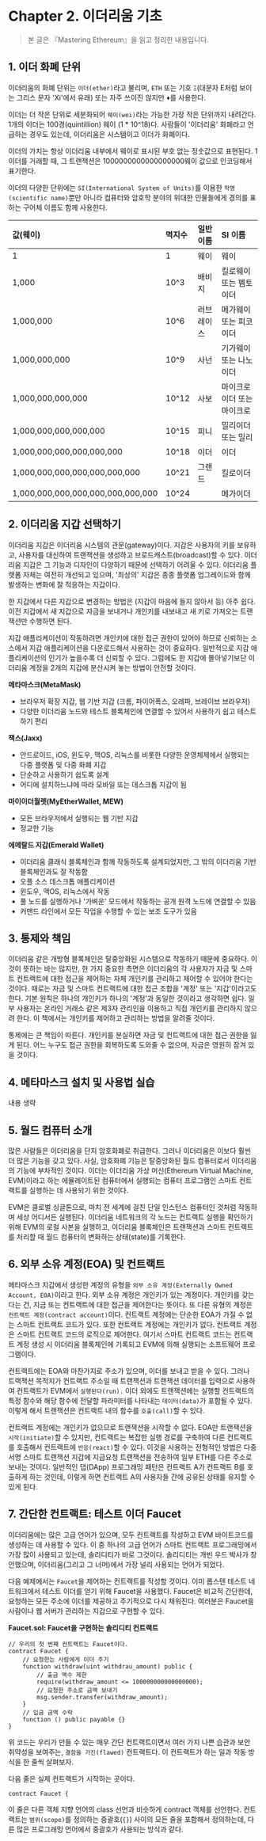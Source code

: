 # **Chapter 2. 이더리움 기초**
> 본 글은 『Mastering Ethereum』을 읽고 정리한 내용입니다.

## **1. 이더 화폐 단위**

이더리움의 화폐 단위는 `이더(ether)`라고 불리며, `ETH` 또는 기호 `Ξ`(대문자 E처럼 보이는 그리스 문자 'Xi'에서 유래) 또는 자주 쓰이진 않지만 
`♦`를 사용한다.

이더는 더 작은 단위로 세분화되어 `웨이(wei)`라는 가능한 가장 작은 단위까지 내려간다. 1개의 이더는 100경(quintillion) 웨이 (1 * 10^18)다. 사람들이 '이더리움' 화폐라고 언급하는 경우도 있는데, 이더리움은 시스템이고 이더가 화폐이다.

이더의 가치는 항상 이더리움 내부에서 웨이로 표시된 부호 없는 정숫값으로 표현된다. 1이더를 거래할 때, 그 트랜잭션은 1000000000000000000웨이 값으로 인코딩해서 표기한다.

이더의 다양한 단위에는 `SI(International System of Units)`를 이용한 `학명(scientific name)`뿐만 아니라 컴퓨터와 암호학 분야의 위대한 인물들에게 경의를 표하는 구어체 이름도 함께 사용한다.

|값(웨이)|멱지수|일반 이름|SI 이름|
|:--|:--|:--|:--|
|1|1|웨이|웨이|
|1,000|10^3|배비지|킬로웨이 또는 펨토이더|
|1,000,000|10^6|러브레이스|메가웨이 또는 피코이더|
|1,000,000,000|10^9|사넌|기가웨이 또는 나노이더|
|1,000,000,000,000|10^12|사보|마이크로이더 또는 마이크로|
|1,000,000,000,000,000|10^15|피니|밀리이더 또는 밀리|
|1,000,000,000,000,000,000|10^18|이더|이더|
|1,000,000,000,000,000,000,000|10^21|그랜드|킬로이더|
|1,000,000,000,000,000,000,000,000|10^24||메가이더|

## **2. 이더리움 지갑 선택하기**

이더리움 지갑은 이더리움 시스템의 관문(gateway)이다. 지갑은 사용자의 키를 보유하고, 사용자를 대신하여 트랜잭션을 생성하고 브로드캐스트(broadcast)할 수 있다. 이더리움 지갑은 그 기능과 디자인이 다양하기 때문에 선택하기 어려울 수 있다. 이더리움 플랫폼 자체는 여전히 개선되고 있으며, '최상의' 지갑은 종종 플랫폼 업그레이드와 함께 발생하는 변화에 잘 적응하는 지갑이다.

한 지갑에서 다른 지갑으로 변경하는 방법은 (지갑이 마음에 들지 않아서 등) 아주 쉽다. 이전 지갑에서 새 지갑으로 자금을 보내거나 개인키를 내보내고 새 키로 가져오는 트랜잭션만 수행하면 된다.

지갑 애플리케이션이 작동하려면 개인키에 대한 접근 권한이 있어야 하므로 신뢰하는 소스에서 지갑 애플리케이션을 다운로드해서 사용하는 것이 중요하다. 일반적으로 지갑 애플리케이션의 인기가 높을수록 더 신뢰할 수 있다. 그럼에도 한 지갑에 몰아넣기보단 이더리움 계정을 2개의 지갑에 분산시켜 놓는 방법이 안전할 것이다.

**메타마스크(MetaMask)**
* 브라우저 확장 지갑, 웹 기반 지갑 (크롬, 파이어폭스, 오레파, 브레이브 브라우저)
* 다양한 이더리움 노드와 테스트 블록체인에 연결할 수 있어서 사용하기 쉽고 테스트하기 편리

**잭스(Jaxx)**
* 안드로이드, iOS, 윈도우, 맥OS, 리눅스를 비롯한 다양한 운영체제에서 실행되는 다중 플랫폼 및 다중 화폐 지갑
* 단순하고 사용하기 쉽도록 설계
* 어디에 설치하느냐에 따라 모바일 또는 데스크톱 지갑이 됨

**마이이더월렛(MyEtherWallet, MEW)**
* 모든 브라우저에서 실행되는 웹 기반 지갑
* 정교한 기능

**에메랄드 지갑(Emerald Wallet)**
* 이더리움 클래식 블록체인과 함께 작동하도록 설계되었지만, 그 밖의 이더리움 기반 블록체인과도 잘 작동함
* 오플 소스 데스크톱 애플리케이션
* 윈도우, 맥OS, 리눅스에서 작동
* 풀 노드를 실행하거나 '가벼운' 모드에서 작동하는 공개 원격 노드에 연결할 수 있음
* 커맨드 라인에서 모든 작업을 수행할 수 있는 보조 도구가 있음

## **3. 통제와 책임**

이더리움 같은 개방형 블록체인은 탈중앙화된 시스템으로 작동하기 때문에 중요하다. 이것이 뜻하는 바는 많지만, 한 가지 중요한 측면은 이더리움의 각 사용자가 자금 및 스마트 컨트랙트에 대한 접근을 제어하는 자체 개인키를 관리하고 제어할 수 있어야 한다는 것이다. 때로는 자금 및 스마트 컨트랙트에 대한 접근 조합을 '계정' 또는 '지갑'이라고도 한다. 기본 원칙은 하나의 개인키가 하나의 '계정'과 동일한 것이라고 생각하면 쉽다. 일부 사용자는 온라인 거래소 같은 제3자 관리인을 이용하고 직접 개인키를 관리하지 않으려 한다. 이 책에서는 개인키를 제어하고 관리하는 방법을 알려줄 것이다.

통제에는 큰 책임이 따른다. 개인키를 분실하면 자금 및 컨트랙트에 대한 접근 권한을 잃게 된다. 어느 누구도 접근 권한을 회복하도록 도와줄 수 없으며, 자금은 영원히 잠겨 있을 것이다.


## **4. 메타마스크 설치 및 사용법 실습**

내용 생략

## **5. 월드 컴퓨터 소개**

많은 사람들은 이더리움을 단지 암호화폐로 취급한다. 그러나 이더리움은 이보다 훨씬 더 많은 기능을 갖고 있다. 사실, 암호화폐 기능은 탈중앙화된 월드 컴퓨터로서 이더리움의 기능에 부차적인 것이다. 이더는 이더리움 가상 머신(Ethereum Virtual Machine, EVM)이라고 하는 에뮬레이트된 컴퓨터에서 실행되는 컴퓨터 프로그램인 스마트 컨트랙트를 실행하는 데 사용되기 위한 것이다.

EVM은 클로벌 싱글톤으로, 마치 전 세계에 걸친 단일 인스턴스 컴퓨터인 것처럼 작동하며 세상 어디서든 실행된다. 이더리움 네트워크의 각 노드는 컨트랙트 실행을 확인하기 위해 EVM의 로컬 사본을 실행하고, 이더리움 블록체인은 트랜잭션과 스마트 컨트랙트를 처리할 때 월드 컴퓨터의 변화하는 상태(state)를 기록한다.

## **6. 외부 소유 계정(EOA) 및 컨트랙트**

메타마스크 지갑에서 생성한 계정의 유형을 `외부 소유 계정(Externally Owned Account, EOA)`이라고 한다. 외부 소유 계정은 개인키가 있는 계정이다. 개인키를 갖는다는 건, 지금 또는 컨트랙트에 대한 접근을 제어한다는 뜻이다. 또 다른 유형의 계정은 `컨트랙트 계정(contract account)`이다. 컨트랙트 계정에는 단순한 EOA가 가질 수 없는 스마트 컨트랙트 코드가 있다. 또한 컨트랙트 계정에는 개인키가 없다. 컨트랙트 계정은 스마트 컨트랙트 코드의 로직으로 제어한다. 여기서 스마트 컨트랙트 코드는 컨트랙트 계정 생성 시 이더리움 블록체인에 기록되고 EVM에 의해 실행되는 소프트웨어 프로그램이다.

컨트랙트에는 EOA와 마찬가지로 주소가 있으며, 이더를 보내고 받을 수 있다. 그러나 트랙잭션 목적지가 컨트랙트 주소일 때 트랜잭션과 트랜잭션 데이터를 입력으로 사용하여 컨트랙트가 EVM에서 `실행된다(run).` 이더 외에도 트랜잭션에는 실행할 컨트랙트의 특정 함수와 해당 함수에 전달할 파라미터를 나타내는 `데이터(data)`가 포함될 수 있다. 이렇게 해서 트랜잭션은 컨트랙트 내의 함수를 `호출(call)`할 수 있다.

컨트랙트 계정에는 개인키가 없으므로 트랜잭션을 시작할 수 없다. EOA만 트랜잭션을 `시작(initiate)`할 수 있지만, 컨트랙트는 복잡한 실행 경로를 구축하여 다른 컨트랙트를 호출해서 컨트랙트에 `반응(react)`할 수 있다. 이것을 사용하는 전형적인 방법은 다중 서명 스마트 트랜잭션 지갑에 지급요청 트랜잭션을 전송하여 일부 ETH를 다른 주소로 보내는 것이다. 일반적인 댑(DApp) 프로그래밍 패턴은 컨트랙트 A가 컨트랙트 B를 호출하게 하는 것인데, 이렇게 하면 컨트랙트 A의 사용자들 간에 공유된 상태를 유지할 수 있게 된다.

## **7. 간단한 컨트랙트: 테스트 이더 Faucet**

이더리움에는 많은 고급 언어가 있으며, 모두 컨트랙트를 작성하고 EVM 바이트코드를 생성하는 데 사용할 수 있다. 이 중 하나의 고급 언어가 스마트 컨트랙트 프로그래밍에서 가장 많이 사용되고 있는데, 솔리디티가 바로 그것이다. 솔리디티는 개빈 우드 박사가 창안했으며, 이더리움(그리고 그 너머)에서 가장 널리 사용되는 언어가 되었다.

다음 예제에서는 `Faucet`을 제어하는 컨트랙트를 작성할 것이다. 이미 롭스텐 테스트 네트워크에서 테스트 이더를 얻기 위해 Faucet을 사용했다. Faucet은 비교적 간단한데, 요청하는 모든 주소에 이더를 제공하고 주기적으로 다시 채워진다. 여러분은 Faucet을 사람이나 웹 서버가 관리하는 지갑으로 구현할 수 있다.

**Faucet.sol: Faucet을 구현하는 솔리디티 컨트랙트**

```sol
// 우리의 첫 번째 컨트랙트는 Faucet이다.
contract Faucet {
    // 요청한는 사람에게 이더 주기
    function withdraw(uint withdrau_amount) public {
        // 출금 액수 제한
        require(withdraw_amount <= 100000000000000000);
        // 요청한 주소로 금액 보내기
        msg.sender.transfer(withdraw_amount);
    }
    // 입금 금액 수락
    function () public payable {}
}
```

위 코드는 우리가 만들 수 있는 매우 간단 컨트랙트이면서 여러 가지 나쁜 습관과 보안 취약성을 보여주는, `결함을 가진(flawed)` 컨트랙트다. 이 컨트랙트가 하는 일과 작동 방식을 한 줄씩 살펴보자.

다음 줄은 실제 컨트랙트가 시작하는 곳이다.
```sol
contract Faucet {
```
이 줄은 다른 객체 지향 언어의 class 선언과 비슷하게 contract 객체를 선언한다. 컨트랙트는 `범위(scope)`를 정의하는 중괄호(`{}`) 사이의 모든 줄을 포함해서 정의하는데, 다른 많은 프로그래밍 언어에서 중괄호가 사용되는 방식과 같다.
